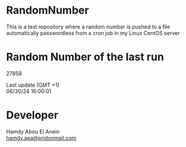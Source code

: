 # RandomNumber    
This is a test repository where a random number is pushed to a file automatically passwordless from a cron job in my Linux CentOS server    
# Random Number of the last run   
27858
      
Last update (GMT +1)    
06/30/24 16:00:01
# Developer    
Hamdy Abou El Anein   
hamdy.aea@protonmail.com
